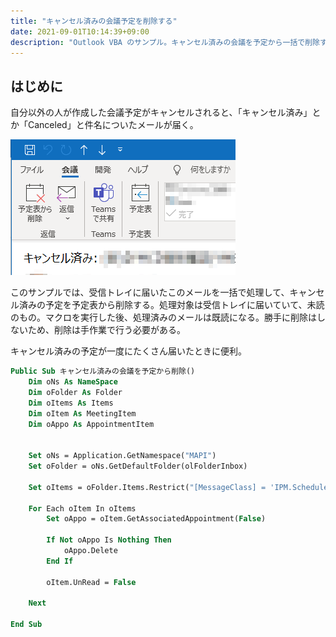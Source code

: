 ```yaml
---
title: "キャンセル済みの会議予定を削除する"
date: 2021-09-01T10:14:39+09:00
description: "Outlook VBA のサンプル。キャンセル済みの会議を予定から一括で削除する。"
---
```


## はじめに
自分以外の人が作成した会議予定がキャンセルされると、「キャンセル済み」とか「Canceled」と件名についたメールが届く。

![](2021-09-01-10-19-48.png)

このサンプルでは、受信トレイに届いたこのメールを一括で処理して、キャンセル済みの予定を予定表から削除する。処理対象は受信トレイに届いていて、未読のもの。マクロを実行した後、処理済みのメールは既読になる。勝手に削除はしないため、削除は手作業で行う必要がある。

キャンセル済みの予定が一度にたくさん届いたときに便利。

```vb
Public Sub キャンセル済みの会議を予定から削除()
    Dim oNs As NameSpace
    Dim oFolder As Folder
    Dim oItems As Items
    Dim oItem As MeetingItem
    Dim oAppo As AppointmentItem
    
    
    Set oNs = Application.GetNamespace("MAPI")
    Set oFolder = oNs.GetDefaultFolder(olFolderInbox)
    
    Set oItems = oFolder.Items.Restrict("[MessageClass] = 'IPM.Schedule.Meeting.Canceled' And [UnRead] = True")
    
    For Each oItem In oItems
        Set oAppo = oItem.GetAssociatedAppointment(False)
        
        If Not oAppo Is Nothing Then
            oAppo.Delete
        End If
        
        oItem.UnRead = False
        
    Next
    
End Sub
```
